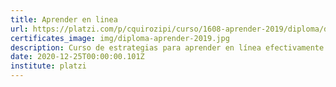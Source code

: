 ```yaml
---
title: Aprender en linea
url: https://platzi.com/p/cquirozipi/curso/1608-aprender-2019/diploma/detalle/
certificates_image: img/diploma-aprender-2019.jpg
description: Curso de estrategias para aprender en línea efectivamente
date: 2020-12-25T00:00:00.101Z
institute: platzi
---
```

